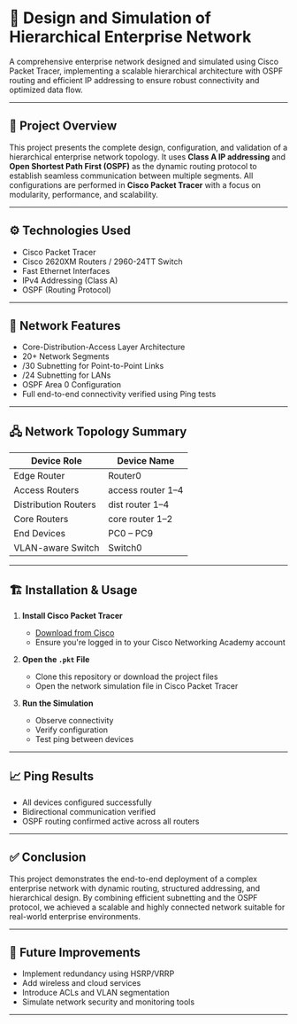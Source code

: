 # 📡 Design and Simulation of Hierarchical Enterprise Network

A comprehensive enterprise network designed and simulated using Cisco Packet Tracer, implementing a scalable hierarchical architecture with OSPF routing and efficient IP addressing to ensure robust connectivity and optimized data flow.

---

## 📘 Project Overview

This project presents the complete design, configuration, and validation of a hierarchical enterprise network topology. It uses **Class A IP addressing** and **Open Shortest Path First (OSPF)** as the dynamic routing protocol to establish seamless communication between multiple segments. All configurations are performed in **Cisco Packet Tracer** with a focus on modularity, performance, and scalability.

---

## ⚙️ Technologies Used

- Cisco Packet Tracer
- Cisco 2620XM Routers / 2960-24TT Switch
- Fast Ethernet Interfaces
- IPv4 Addressing (Class A)
- OSPF (Routing Protocol)

---

## 🧩 Network Features

- Core-Distribution-Access Layer Architecture
- 20+ Network Segments
- /30 Subnetting for Point-to-Point Links
- /24 Subnetting for LANs
- OSPF Area 0 Configuration
- Full end-to-end connectivity verified using Ping tests

---

## 🖧 Network Topology Summary

| Device Role        | Device Name       |
|--------------------|------------------|
| Edge Router        | Router0          |
| Access Routers     | access router 1–4 |
| Distribution Routers| dist router 1–4  |
| Core Routers       | core router 1–2  |
| End Devices        | PC0 – PC9         |
| VLAN-aware Switch  | Switch0          |

---



## 🏗️ Installation & Usage

1. **Install Cisco Packet Tracer**
   - [Download from Cisco](https://www.netacad.com/courses/packet-tracer)
   - Ensure you're logged in to your Cisco Networking Academy account

2. **Open the `.pkt` File**
   - Clone this repository or download the project files
   - Open the network simulation file in Cisco Packet Tracer

3. **Run the Simulation**
   - Observe connectivity
   - Verify configuration
   - Test ping between devices

---

## 📈 Ping Results

- All devices configured successfully
- Bidirectional communication verified
- OSPF routing confirmed active across all routers

---

## ✅ Conclusion

This project demonstrates the end-to-end deployment of a complex enterprise network with dynamic routing, structured addressing, and hierarchical design. By combining efficient subnetting and the OSPF protocol, we achieved a scalable and highly connected network suitable for real-world enterprise environments.

---

## 🔮 Future Improvements

- Implement redundancy using HSRP/VRRP
- Add wireless and cloud services
- Introduce ACLs and VLAN segmentation
- Simulate network security and monitoring tools

---
